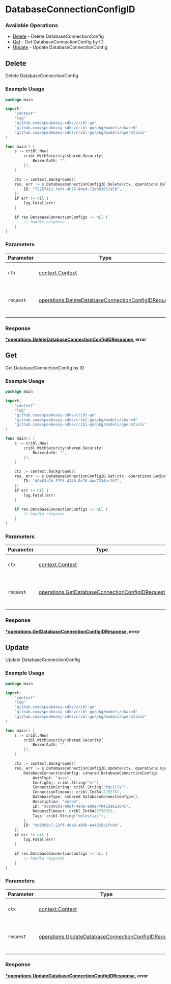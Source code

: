 # DatabaseConnectionConfigID

### Available Operations

* [Delete](#delete) - Delete DatabaseConnectionConfig
* [Get](#get) - Get DatabaseConnectionConfig by ID
* [Update](#update) - Update DatabaseConnectionConfig

## Delete

Delete DatabaseConnectionConfig

### Example Usage

```go
package main

import(
	"context"
	"log"
	"github.com/speakeasy-sdks/cribl-go"
	"github.com/speakeasy-sdks/cribl-go/pkg/models/shared"
	"github.com/speakeasy-sdks/cribl-go/pkg/models/operations"
)

func main() {
    s := cribl.New(
        cribl.WithSecurity(shared.Security{
            BearerAuth: "",
        }),
    )

    ctx := context.Background()
    res, err := s.DatabaseConnectionConfigID.Delete(ctx, operations.DeleteDatabaseConnectionConfigIDRequest{
        ID: "f2257411-faf4-4b75-84e4-72e802857a5b",
    })
    if err != nil {
        log.Fatal(err)
    }

    if res.DatabaseConnectionConfigs != nil {
        // handle response
    }
}
```

### Parameters

| Parameter                                                                                                                | Type                                                                                                                     | Required                                                                                                                 | Description                                                                                                              |
| ------------------------------------------------------------------------------------------------------------------------ | ------------------------------------------------------------------------------------------------------------------------ | ------------------------------------------------------------------------------------------------------------------------ | ------------------------------------------------------------------------------------------------------------------------ |
| `ctx`                                                                                                                    | [context.Context](https://pkg.go.dev/context#Context)                                                                    | :heavy_check_mark:                                                                                                       | The context to use for the request.                                                                                      |
| `request`                                                                                                                | [operations.DeleteDatabaseConnectionConfigIDRequest](../../models/operations/deletedatabaseconnectionconfigidrequest.md) | :heavy_check_mark:                                                                                                       | The request object to use for the request.                                                                               |


### Response

**[*operations.DeleteDatabaseConnectionConfigIDResponse](../../models/operations/deletedatabaseconnectionconfigidresponse.md), error**


## Get

Get DatabaseConnectionConfig by ID

### Example Usage

```go
package main

import(
	"context"
	"log"
	"github.com/speakeasy-sdks/cribl-go"
	"github.com/speakeasy-sdks/cribl-go/pkg/models/shared"
	"github.com/speakeasy-sdks/cribl-go/pkg/models/operations"
)

func main() {
    s := cribl.New(
        cribl.WithSecurity(shared.Security{
            BearerAuth: "",
        }),
    )

    ctx := context.Background()
    res, err := s.DatabaseConnectionConfigID.Get(ctx, operations.GetDatabaseConnectionConfigIDRequest{
        ID: "40463a7d-575f-4140-8e76-4ad7334ec1b7",
    })
    if err != nil {
        log.Fatal(err)
    }

    if res.DatabaseConnectionConfigs != nil {
        // handle response
    }
}
```

### Parameters

| Parameter                                                                                                          | Type                                                                                                               | Required                                                                                                           | Description                                                                                                        |
| ------------------------------------------------------------------------------------------------------------------ | ------------------------------------------------------------------------------------------------------------------ | ------------------------------------------------------------------------------------------------------------------ | ------------------------------------------------------------------------------------------------------------------ |
| `ctx`                                                                                                              | [context.Context](https://pkg.go.dev/context#Context)                                                              | :heavy_check_mark:                                                                                                 | The context to use for the request.                                                                                |
| `request`                                                                                                          | [operations.GetDatabaseConnectionConfigIDRequest](../../models/operations/getdatabaseconnectionconfigidrequest.md) | :heavy_check_mark:                                                                                                 | The request object to use for the request.                                                                         |


### Response

**[*operations.GetDatabaseConnectionConfigIDResponse](../../models/operations/getdatabaseconnectionconfigidresponse.md), error**


## Update

Update DatabaseConnectionConfig

### Example Usage

```go
package main

import(
	"context"
	"log"
	"github.com/speakeasy-sdks/cribl-go"
	"github.com/speakeasy-sdks/cribl-go/pkg/models/shared"
	"github.com/speakeasy-sdks/cribl-go/pkg/models/operations"
)

func main() {
    s := cribl.New(
        cribl.WithSecurity(shared.Security{
            BearerAuth: "",
        }),
    )

    ctx := context.Background()
    res, err := s.DatabaseConnectionConfigID.Update(ctx, operations.UpdateDatabaseConnectionConfigIDRequest{
        DatabaseConnectionConfig: &shared.DatabaseConnectionConfig{
            AuthType: "quas",
            ConfigObj: cribl.String("et"),
            ConnectionString: cribl.String("facilis"),
            ConnectionTimeout: cribl.Int64(229276),
            DatabaseType: &shared.DatabaseConnectionType{},
            Description: "autem",
            ID: "a08088d1-00ef-4ada-a00e-f0422eb2164c",
            RequestTimeout: cribl.Int64(975095),
            Tags: cribl.String("molestias"),
        },
        ID: "ab8366c7-23ff-4da9-a06b-ee4825c1fc0e",
    })
    if err != nil {
        log.Fatal(err)
    }

    if res.DatabaseConnectionConfigs != nil {
        // handle response
    }
}
```

### Parameters

| Parameter                                                                                                                | Type                                                                                                                     | Required                                                                                                                 | Description                                                                                                              |
| ------------------------------------------------------------------------------------------------------------------------ | ------------------------------------------------------------------------------------------------------------------------ | ------------------------------------------------------------------------------------------------------------------------ | ------------------------------------------------------------------------------------------------------------------------ |
| `ctx`                                                                                                                    | [context.Context](https://pkg.go.dev/context#Context)                                                                    | :heavy_check_mark:                                                                                                       | The context to use for the request.                                                                                      |
| `request`                                                                                                                | [operations.UpdateDatabaseConnectionConfigIDRequest](../../models/operations/updatedatabaseconnectionconfigidrequest.md) | :heavy_check_mark:                                                                                                       | The request object to use for the request.                                                                               |


### Response

**[*operations.UpdateDatabaseConnectionConfigIDResponse](../../models/operations/updatedatabaseconnectionconfigidresponse.md), error**

